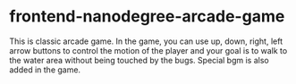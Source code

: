 frontend-nanodegree-arcade-game
===============================

This is classic arcade game. In the game, you can use up, down, right, left arrow buttons to control the motion of the player and your goal is to walk to the water area without being touched by the bugs. Special bgm is also added in the game. 